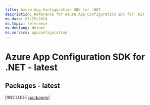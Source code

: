 ```yaml
---
title: Azure App Configuration SDK for .NET
description: Reference for Azure App Configuration SDK for .NET
ms.date: 07/29/2024
ms.topic: reference
ms.devlang: dotnet
ms.service: appconfiguration
---
```

# Azure App Configuration SDK for .NET - latest
## Packages - latest
[!INCLUDE [packages](app-configuration-index.md)]